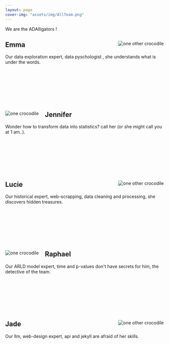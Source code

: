 ```yaml
---
layout: page
cover-img: "assets/img/AllTeam.png"
---
```


<p class="DataStory">We are the ADAlligators !</p>

<div>
<img style="float: right;padding-left: 20px;padding-bottom: 20px;" class="gators" src="../assets/img/Emma.png" alt="one other crocodile"/>
<h2>Emma</h2>
<p>Our data exploration expert, data pyschologist , she understands what is under the words.</p>
<br/><br/><br/><br/><br/><br/>
</div>

<div>
<img style="float: left;padding-right: 20px;" class="gators" src="../assets/img/Jen.png" alt="one crocodile"/>
<h2>Jennifer</h2>
<p>Wonder how to transform data into statistics? call her (or she might call you at 1 am..).</p>
<br/><br/><br/><br/><br/><br/>
</div>

<div>
<img style="float: right;padding-left: 20px;padding-bottom: 20px;" class="gators" src="../assets/img/Lucie.png" alt="one other crocodile"/>
<h2>Lucie</h2>
<p>Our historical expert, web-scrapping, data cleaning and processing, she discovers hidden treasures.</p>
<br/><br/><br/><br/><br/><br/>
</div>

<div>
<img style="float: left;padding-right: 20px;" class="gators" src="../assets/img/Raphael.png" alt="one crocodile"/>
<h2>Raphael</h2>
<p>Our ARLD model expert, time and p-values don't have secrets for him, the detective of the team.</p>
<br/><br/><br/><br/><br/><br/>
</div>

<div>
<img style="float: right;padding-left: 20px;padding-bottom: 20px;" class="gators" src="../assets/img/Jade.png" alt="one other crocodile"/>
<h2>Jade</h2>
<p>Our llm, web-design expert, api and jekyll are afraid of her skills.</p>
</div> 